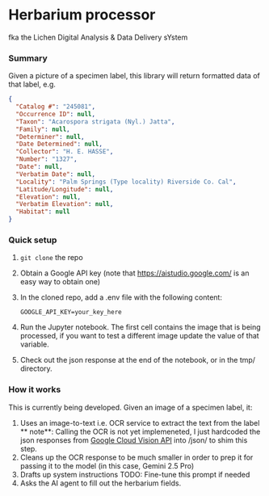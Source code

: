 
# Herbarium processor
fka the Lichen Digital Analysis & Data Delivery sYstem

### Summary
Given a picture of a specimen label, this library will return formatted data of that label, e.g.

```json
{
  "Catalog #": "245081",
  "Occurrence ID": null,
  "Taxon": "Acarospora strigata (Nyl.) Jatta",
  "Family": null,
  "Determiner": null,
  "Date Determined": null,
  "Collector": "H. E. HASSE",
  "Number": "1327",
  "Date": null,
  "Verbatim Date": null,
  "Locality": "Palm Springs (Type locality) Riverside Co. Cal",
  "Latitude/Longitude": null,
  "Elevation": null,
  "Verbatim Elevation": null,
  "Habitat": null
}
```

### Quick setup
1) `git clone` the repo
2) Obtain a Google API key (note that https://aistudio.google.com/ is an easy way to obtain one)
4) In the cloned repo, add a .env file with the following content:

   ```
   GOOGLE_API_KEY=your_key_here
   ```
5) Run the Jupyter notebook. The first cell contains the image that is being processed, if you want to test a different image update the value of that variable.
6) Check out the json response at the end of the notebook, or in the tmp/ directory.

### How it works
This is currently being developed. Given an image of a specimen label, it:

1) Uses an image-to-text i.e. OCR service to extract the text from the label
** note**: Calling the OCR is not yet implemeneted, I just hardcoded the json responses from [Google Cloud Vision API](https://cloud.google.com/vision/docs/drag-and-drop) into /json/ to shim this step.
2) Cleans up the OCR response to be much smaller in order to prep it for passing it to the model (in this case, Gemini 2.5 Pro)
3) Drafts up system instructions
 TODO: Fine-tune this prompt if needed
4) Asks the AI agent to fill out the herbarium fields.
